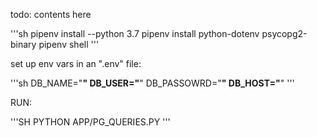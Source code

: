 
todo: contents here

'''sh
pipenv install --python 3.7
pipenv install python-dotenv psycopg2-binary
pipenv shell
'''

set up env vars in an ".env" file:

'''sh
DB_NAME="__"
DB_USER="__"
DB_PASSOWRD="__"
DB_HOST="__"
'''

RUN:

'''SH
PYTHON APP/PG_QUERIES.PY
'''
